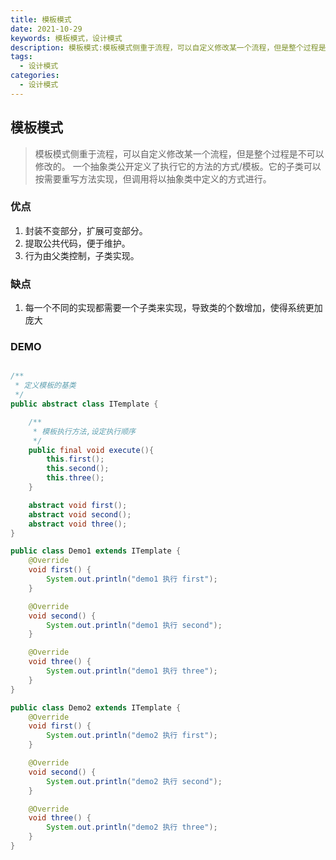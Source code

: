 ```yaml
---
title: 模板模式
date: 2021-10-29
keywords: 模板模式，设计模式
description: 模板模式:模板模式侧重于流程，可以自定义修改某一个流程，但是整个过程是不可以修改的。
tags:
  - 设计模式
categories:
  - 设计模式
---
```


## 模板模式

> 模板模式侧重于流程，可以自定义修改某一个流程，但是整个过程是不可以修改的。
> 一个抽象类公开定义了执行它的方法的方式/模板。它的子类可以按需要重写方法实现，但调用将以抽象类中定义的方式进行。


### 优点
1. 封装不变部分，扩展可变部分。
2. 提取公共代码，便于维护。
3. 行为由父类控制，子类实现。

### 缺点
1. 每一个不同的实现都需要一个子类来实现，导致类的个数增加，使得系统更加庞大

### DEMO

```java

/**
 * 定义模板的基类
 */
public abstract class ITemplate {

    /**
     * 模板执行方法,设定执行顺序
     */
    public final void execute(){
        this.first();
        this.second();
        this.three();
    }

    abstract void first();
    abstract void second();
    abstract void three();
}

```

```java
public class Demo1 extends ITemplate {
    @Override
    void first() {
        System.out.println("demo1 执行 first");
    }

    @Override
    void second() {
        System.out.println("demo1 执行 second");
    }

    @Override
    void three() {
        System.out.println("demo1 执行 three");
    }
}

public class Demo2 extends ITemplate {
    @Override
    void first() {
        System.out.println("demo2 执行 first");
    }

    @Override
    void second() {
        System.out.println("demo2 执行 second");
    }

    @Override
    void three() {
        System.out.println("demo2 执行 three");
    }
}


```
